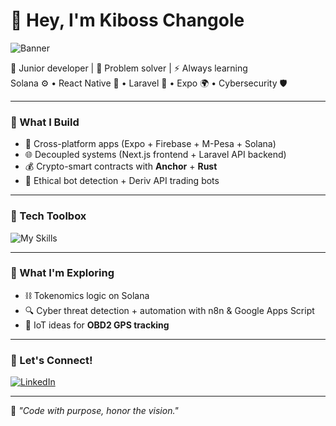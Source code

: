 # 👋 Hey, I'm Kiboss Changole

![Banner](https://capsule-render.vercel.app/api?type=waving&color=0:1D4ED8,100:9333EA&height=200&section=header&text=Kiboss%20Changole&fontSize=40&fontColor=ffffff)

🎯 Junior developer | 🧠 Problem solver | ⚡ Always learning  
Solana ⚙️ • React Native 📱 • Laravel 🚀 • Expo 🌍 • Cybersecurity 🛡️

---

### 🔧 What I Build
- 📱 Cross-platform apps (Expo + Firebase + M-Pesa + Solana)
- 🌐 Decoupled systems (Next.js frontend + Laravel API backend)
- 💰 Crypto-smart contracts with **Anchor** + **Rust**
- 🧠 Ethical bot detection + Deriv API trading bots

---

### 🧰 Tech Toolbox

![My Skills](https://skillicons.dev/icons?i=ts,react,solidity,rust,laravel,tailwind,firebase,docker,aws,git)

---

### 🧪 What I'm Exploring
- ⛓️ Tokenomics logic on Solana  
- 🔍 Cyber threat detection + automation with n8n & Google Apps Script  
- 🚗 IoT ideas for **OBD2 GPS tracking**

---

### 💬 Let's Connect!

[![LinkedIn](https://img.shields.io/badge/LinkedIn-%230077B5.svg?style=for-the-badge&logo=linkedin&logoColor=white)](https://www.linkedin.com/in/kiboss-changole-aa6230185/)

---

🧿 *"Code with purpose, honor the vision."*


